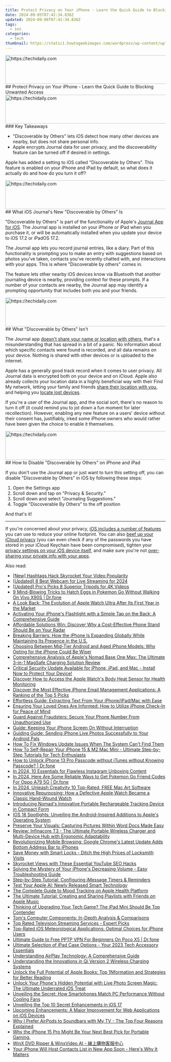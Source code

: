 ```yaml
---
title: Protect Privacy on Your iPhone - Learn the Quick Guide to Blocking Unwanted Access
date: 2024-09-05T07:42:34.836Z
updated: 2024-09-06T07:42:34.836Z
tags:
  - ios
categories:
  - tech
thumbnail: https://static1.howtogeekimages.com/wordpress/wp-content/uploads/2024/04/a-hand-holding-an-iphone-with-the-journal-app-logo-and-the-switch-to-turn-off-the-discoverable.jpg
---
```


<!-- affiliate ads begin -->
<a href="https://appsumo.8odi.net/c/5597632/2043597/7443" target="_top" id="2043597">
  <img src="//a.impactradius-go.com/display-ad/7443-2043597" border="0" alt="https://techidaily.com" width="728" height="90"/>
</a>
<img height="0" width="0" src="https://appsumo.8odi.net/i/5597632/2043597/7443" style="position:absolute;visibility:hidden;" border="0" />
<!-- affiliate ads end -->
## Protect Privacy on Your iPhone - Learn the Quick Guide to Blocking Unwanted Access

<!-- affiliate ads begin -->
<a href="https://aligracehair.sjv.io/c/5597632/1948895/19272" target="_top" id="1948895">
  <img src="//a.impactradius-go.com/display-ad/19272-1948895" border="0" alt="https://techidaily.com" width="728" height="90"/>
</a>
<img height="0" width="0" src="https://aligracehair.sjv.io/i/5597632/1948895/19272" style="position:absolute;visibility:hidden;" border="0" />
<!-- affiliate ads end -->
### Key Takeaways

* "Discoverable by Others" lets iOS detect how many other devices are nearby, but does not share personal info.
* Apple encrypts Journal data for user privacy, and the discoverability feature can be turned off if desired in settings.

 Apple has added a setting to iOS called "Discoverable by Others". This feature is enabled on your iPhone and iPad by default, so what does it actually do and how do you turn it off?

<!-- affiliate ads begin -->
<a href="https://imp.i357552.net/c/5597632/1006793/11832" target="_top" id="1006793">
  <img src="//a.impactradius-go.com/display-ad/11832-1006793" border="0" alt="https://techidaily.com" width="728" height="90"/>
</a>
<img height="0" width="0" src="https://imp.i357552.net/i/5597632/1006793/11832" style="position:absolute;visibility:hidden;" border="0" />
<!-- affiliate ads end -->
##  What iOS Journal's New "Discoverable by Others" Is

 "Discoverable by Others" is part of the functionality of Apple's [Journal App for iOS](https://techidaily.com/how-to-easily-hard-reset-my-honor-magic-vs-2-drfone-by-drfone-reset-android-reset-android/). The Journal app is installed on your iPhone or iPad when you purchase it, or will be automatically installed when you update your device to iOS 17.2 or iPadOS 17.2.

 The Journal app lets you record journal entries, like a diary. Part of this functionality is prompting you to make an entry with suggestions based on photos you've taken, contacts you've recently chatted with, and interactions with your apps. This is where "Discoverable by others" comes in.

 The feature lets other nearby iOS devices know via Bluetooth that another journaling device is nearby, providing context for these prompts. If a number of your contacts are nearby, the Journal app may identify a prompting opportunity that includes both you and your friends.

<!-- affiliate ads begin -->
<a href="https://appsumo.8odi.net/c/5597632/2094483/7443" target="_top" id="2094483">
  <img src="//a.impactradius-go.com/display-ad/7443-2094483" border="0" alt="https://techidaily.com" width="728" height="90"/>
</a>
<img height="0" width="0" src="https://appsumo.8odi.net/i/5597632/2094483/7443" style="position:absolute;visibility:hidden;" border="0" />
<!-- affiliate ads end -->
##  What "Discoverable by Others" Isn't

 The Journal app [doesn't share your name or location with others](https://www.apple.com/legal/privacy/data/en/journaling-suggestions/), that's a misunderstanding that has spread in a bit of a panic. No information about which specific contacts were found is recorded, and all data remains on your device. Nothing is shared with other devices or is uploaded to the internet.

 Apple has a generally good track record when it comes to user privacy. All Journal data is encrypted both on your device and on iCloud. Apple also already collects your location data in a highly beneficial way with their Find My network, letting your family and friends [share their location with you](https://change-location.techidaily.com/in-2024-how-to-get-the-dragon-scale-and-evolution-enabled-pokemon-on-vivo-y27-4g-drfone-by-drfone-virtual-android/), and helping you [locate lost devices](https://win-able.techidaily.com/overcoming-valheim-stability-issues-a-guide-to-stop-pc-freezing-and-crashing/).

 If you're a user of the Journal app, and the social sort, there's no reason to turn it off (it could remind you to jot down a fun moment for later recollection). However, enabling any new feature on a users' device without their consent has, justifiably, irked some iPhone owners who would rather have been given the choice to enable it themselves.

<!-- affiliate ads begin -->
<a href="https://aligracehair.sjv.io/c/5597632/1880944/19272" target="_top" id="1880944">
  <img src="//a.impactradius-go.com/display-ad/19272-1880944" border="0" alt="https://techidaily.com" width="728" height="90"/>
</a>
<img height="0" width="0" src="https://aligracehair.sjv.io/i/5597632/1880944/19272" style="position:absolute;visibility:hidden;" border="0" />
<!-- affiliate ads end -->
##  How to Disable "Discoverable by Others" on iPhone and iPad

 If you don't use the Journal app or just want to turn this setting off, you can disable "Discoverable by Others" in iOS by following these steps:

1. Open the Settings app
2. Scroll down and tap on "Privacy & Security."
3. Scroll down and select "Journaling Suggestions."
4. Toggle "Discoverable By Others" to the off position

 And that's it!

---

 If you're concerned about your privacy, [iOS includes a number of features](https://extra-guidance.techidaily.com/master-plan-youtube-content-into-mp4-for-2024/) you can use to reduce your online footprint. You can also [beef up your iCloud privacy](https://extra-guidance.techidaily.com/new-stealthy-photo-editing-with-picsart/) (you can even check if any of the passwords you have stored in your iCloud Keychain have been compromised), tighten your [privacy settings on your iOS device itself](https://tiktok-clips.techidaily.com/updated-2024-approved-avoid-breaches-the-pre-upload-guide-to-copyright-on-tiktok/), and make sure you're not [over-sharing your private info with your apps](https://phone-solutions.techidaily.com/in-2024-prevent-cross-site-tracking-on-oneplus-open-and-browser-drfone-by-drfone-virtual-android/).

<ins class="adsbygoogle"
     style="display:block"
     data-ad-format="autorelaxed"
     data-ad-client="ca-pub-7571918770474297"
     data-ad-slot="1223367746"></ins>



<ins class="adsbygoogle"
     style="display:block"
     data-ad-client="ca-pub-7571918770474297"
     data-ad-slot="8358498916"
     data-ad-format="auto"
     data-full-width-responsive="true"></ins>

<span class="atpl-alsoreadstyle">Also read:</span>
<div><ul>
<li><a href="https://youtube-help.techidaily.com/new-hashtags-hack-skyrocket-your-video-popularity/"><u>[New] Hashtags Hack  Skyrocket Your Video Popularity</u></a></li>
<li><a href="https://fox-access.techidaily.com/updated-8-best-webcam-for-live-streaming-for-2024/"><u>[Updated] 8 Best Webcam for Live Streaming for 2024</u></a></li>
<li><a href="https://fox-boxes.techidaily.com/updated-pros-picks-8-superior-tripods-for-4k-videos/"><u>[Updated] Pro's Picks  8 Superior Tripods for 4K Videos</u></a></li>
<li><a href="https://change-location.techidaily.com/9-mind-blowing-tricks-to-hatch-eggs-in-pokemon-go-without-walking-on-vivo-x90s-drfone-by-drfone-virtual-android/"><u>9 Mind-Blowing Tricks to Hatch Eggs in Pokemon Go Without Walking On Vivo X90S | Dr.fone</u></a></li>
<li><a href="https://os-tips.techidaily.com/a-look-back-the-evolution-of-apple-watch-ultra-after-its-first-year-in-the-market/"><u>A Look Back: The Evolution of Apple Watch Ultra After Its First Year in the Market</u></a></li>
<li><a href="https://os-tips.techidaily.com/activating-your-iphones-flashlight-with-a-simple-tap-on-the-back-a-comprehensive-guide/"><u>Activating Your iPhone's Flashlight with a Simple Tap on the Back: A Comprehensive Guide</u></a></li>
<li><a href="https://os-tips.techidaily.com/affordable-solutions-win-discover-why-a-cost-effective-phone-stand-should-be-on-your-radar/"><u>Affordable Solutions Win: Discover Why a Cost-Effective Phone Stand Should Be on Your Radar</u></a></li>
<li><a href="https://os-tips.techidaily.com/breaking-barriers-how-the-iphone-is-expanding-globally-while-maintaining-its-presence-in-the-us/"><u>Breaking Barriers: How the iPhone Is Expanding Globally While Maintaining Its Presence in the U.S.</u></a></li>
<li><a href="https://os-tips.techidaily.com/choosing-between-mid-tier-android-and-aged-iphone-models-why-opting-for-the-iphone-could-be-wiser/"><u>Choosing Between Mid-Tier Android and Aged iPhone Models: Why Opting for the iPhone Could Be Wiser</u></a></li>
<li><a href="https://os-tips.techidaily.com/comprehensive-analysis-of-apples-nomad-base-one-max-the-ultimate-3-in-1-magsafe-charging-solution-review/"><u>Comprehensive Analysis of Apple's Nomad Base One Max: The Ultimate 3-in-1 MagSafe Charging Solution Review</u></a></li>
<li><a href="https://os-tips.techidaily.com/critical-security-update-available-for-iphone-ipad-and-mac-install-now-to-protect-your-device/"><u>Critical Security Update Available for iPhone, iPad, and Mac - Install Now to Protect Your Device!</u></a></li>
<li><a href="https://os-tips.techidaily.com/discover-how-to-access-the-apple-watchs-body-heat-sensor-for-health-monitoring/"><u>Discover How to Access the Apple Watch's Body Heat Sensor for Health Monitoring</u></a></li>
<li><a href="https://os-tips.techidaily.com/discover-the-most-effective-iphone-email-management-applications-a-ranking-of-the-top-5-picks/"><u>Discover the Most Effective iPhone Email Management Applications: A Ranking of the Top 5 Picks</u></a></li>
<li><a href="https://os-tips.techidaily.com/effortless-guide-extracting-text-from-your-iphoneipadmac-with-ease/"><u>Effortless Guide: Extracting Text From Your iPhone/iPad/Mac with Ease</u></a></li>
<li><a href="https://os-tips.techidaily.com/ensuring-your-loved-ones-are-informed-how-to-utilize-iphone-check-in-for-peace-of-mind/"><u>Ensuring Your Loved Ones Are Informed: How to Utilize iPhone Check-In for Peace of Mind</u></a></li>
<li><a href="https://os-tips.techidaily.com/guard-against-fraudsters-secure-your-phone-number-from-unauthorized-use/"><u>Guard Against Fraudsters: Secure Your Phone Number From Unauthorized Use</u></a></li>
<li><a href="https://os-tips.techidaily.com/guide-keeping-your-iphone-screen-on-without-interruption/"><u>Guide: Keeping Your iPhone Screen On Without Interruption</u></a></li>
<li><a href="https://os-tips.techidaily.com/guiding-guide-sending-iphone-live-photos-successfully-to-your-android-pals/"><u>Guiding Guide: Sending iPhone Live Photos Successfully to Your Android Pals</u></a></li>
<li><a href="https://win-howtos.techidaily.com/how-to-fix-windows-update-issues-when-the-system-cant-find-them/"><u>How To Fix Windows Update Issues When The System Can't Find Them</u></a></li>
<li><a href="https://os-tips.techidaily.com/how-to-self-repair-your-iphone-15-and-m2-mac-mini-ultimate-step-by-step-tutorials-for-tech-enthusiasts/"><u>How To Self-Repair Your iPhone 15 & M2 Mac Mini - Ultimate Step-by-Step Tutorials for Tech Enthusiasts</u></a></li>
<li><a href="https://iphone-unlock.techidaily.com/how-to-unlock-iphone-13-pro-passcode-without-itunes-without-knowing-passcode-drfone-by-drfone-ios/"><u>How to Unlock iPhone 13 Pro Passcode without iTunes without Knowing Passcode? | Dr.fone</u></a></li>
<li><a href="https://fox-friendly.techidaily.com/in-2024-10-essentials-for-flawless-instagram-unboxing-content/"><u>In 2024, 10 Essentials for Flawless Instagram Unboxing Content</u></a></li>
<li><a href="https://android-pokemon-go.techidaily.com/in-2024-here-are-some-reliable-ways-to-get-pokemon-go-friend-codes-for-oppo-a79-5g-drfone-by-drfone-virtual-android/"><u>In 2024, Here Are Some Reliable Ways to Get Pokemon Go Friend Codes For Oppo A79 5G | Dr.fone</u></a></li>
<li><a href="https://some-approaches.techidaily.com/in-2024-unleash-creativity-10-top-rated-free-mac-art-software/"><u>In 2024, Unleash Creativity  10 Top-Rated, FREE Mac Art Software</u></a></li>
<li><a href="https://os-tips.techidaily.com/innovative-repurposing-how-a-defective-apple-watch-became-a-classic-hand-wound-watch/"><u>Innovative Repurposing: How a Defective Apple Watch Became a Classic Hand-Wound Watch</u></a></li>
<li><a href="https://os-tips.techidaily.com/introducing-nomads-innovative-portable-rechargeable-tracking-device-in-compact-form/"><u>Introducing Nomad's Innovative Portable Rechargeable Tracking Device in Compact Form</u></a></li>
<li><a href="https://os-tips.techidaily.com/ios-18-spotlights-unveiling-the-android-inspired-additions-to-apples-operating-system/"><u>IOS 18 Spotlights: Unveiling the Android-Inspired Additions to Apple's Operating System</u></a></li>
<li><a href="https://buynow-tips.techidaily.com/preserve-your-visuals-capturing-pictures-within-word-docs-made-easy/"><u>Preserve Your Visuals: Capturing Pictures Within Word Docs Made Easy</u></a></li>
<li><a href="https://os-tips.techidaily.com/review-infinacore-t3-the-ultimate-portable-wireless-charger-and-multi-device-hub-with-ergonomic-adaptability/"><u>Review: Infinacore T3 - The Ultimate Portable Wireless Charger and Multi-Device Hub with Ergonomic Adaptability</u></a></li>
<li><a href="https://os-tips.techidaily.com/revolutionizing-mobile-browsing-google-chromes-latest-update-adds-bottom-address-bar-to-iphones/"><u>Revolutionizing Mobile Browsing: Google Chrome's Latest Update Adds Bottom Address Bar to iPhones</u></a></li>
<li><a href="https://os-tips.techidaily.com/save-money-with-smart-locks-ditch-the-high-prices-of-locksmith-visits/"><u>Save Money with Smart Locks - Ditch the High Prices of Locksmith Visits</u></a></li>
<li><a href="https://youtube-tips.techidaily.com/cket-views-with-these-essential-youtube-seo-hacks/"><u>Skyrocket Views with These Essential YouTube SEO Hacks</u></a></li>
<li><a href="https://os-tips.techidaily.com/solving-the-mystery-of-your-iphones-decreasing-volume-easy-troubleshooting-guide/"><u>Solving the Mystery of Your iPhone's Decreasing Volume - Easy Troubleshooting Guide</u></a></li>
<li><a href="https://os-tips.techidaily.com/step-by-step-tutorial-configuring-imessage-timers-and-reminders/"><u>Step-by-Step Tutorial: Configuring iMessage Timers & Reminders</u></a></li>
<li><a href="https://os-tips.techidaily.com/test-your-apple-ai-newly-released-smart-technology/"><u>Test Your Apple AI: Newly Released Smart Technology</u></a></li>
<li><a href="https://os-tips.techidaily.com/the-complete-guide-to-mood-tracking-on-apple-health-platform/"><u>The Complete Guide to Mood Tracking on Apple Health Platform</u></a></li>
<li><a href="https://os-tips.techidaily.com/the-ultimate-tutorial-creating-and-sharing-playlists-with-friends-on-apple-music/"><u>The Ultimate Tutorial: Creating and Sharing Playlists with Friends on Apple Music</u></a></li>
<li><a href="https://os-tips.techidaily.com/thinking-of-upgrading-your-tech-game-the-ipad-mini-should-be-top-contender/"><u>Thinking of Upgrading Your Tech Game? The iPad Mini Should Be Top Contender</u></a></li>
<li><a href="https://hardware-help.techidaily.com/toms-computer-components-in-depth-analysis-and-comparisons/"><u>Tom's Computer Components: In-Depth Analysis & Comparisons</u></a></li>
<li><a href="https://buynow-tips.techidaily.com/top-rated-television-streaming-services-expert-picks/"><u>Top Rated Television Streaming Services - Expert Picks</u></a></li>
<li><a href="https://os-tips.techidaily.com/top-rated-ios-meteorological-applications-optimal-choices-for-iphone-users/"><u>Top-Rated iOS Meteorological Applications: Optimal Choices for iPhone Users</u></a></li>
<li><a href="https://fake-location.techidaily.com/ultimate-guide-to-free-pptp-vpn-for-beginners-on-poco-x5-drfone-by-drfone-virtual-android/"><u>Ultimate Guide to Free PPTP VPN For Beginners On Poco X5 | Dr.fone</u></a></li>
<li><a href="https://os-tips.techidaily.com/ultimate-selection-of-ipad-case-options-your-2023-tech-accessory-essentials/"><u>Ultimate Selection of iPad Case Options - Your 2023 Tech Accessory Essentials</u></a></li>
<li><a href="https://os-tips.techidaily.com/understanding-airplay-technology-a-comprehensive-guide/"><u>Understanding AirPlay Technology: A Comprehensive Guide</u></a></li>
<li><a href="https://os-tips.techidaily.com/understanding-the-innovations-in-qi-version-2-wireless-charging-systems/"><u>Understanding the Innovations in Qi Version 2 Wireless Charging Systems</u></a></li>
<li><a href="https://os-tips.techidaily.com/unlock-the-full-potential-of-apple-books-top-1nformation-and-strategies-for-better-reading/"><u>Unlock the Full Potential of Apple Books: Top 1Nformation and Strategies for Better Reading</u></a></li>
<li><a href="https://os-tips.techidaily.com/unlock-your-phones-hidden-potential-with-live-photo-screen-magic-the-ultimate-underrated-ios-treat/"><u>Unlock Your Phone's Hidden Potential with Live Photo Screen Magic: The Ultimate Underrated iOS Treat</u></a></li>
<li><a href="https://os-tips.techidaily.com/unveiling-the-secret-how-smartphones-match-pc-performance-without-cooling-fans/"><u>Unveiling the Secret: How Smartphones Match PC Performance Without Cooling Fans</u></a></li>
<li><a href="https://os-tips.techidaily.com/unveiling-the-top-10-secret-enhancements-in-ios-17/"><u>Unveiling the Top 10 Secret Enhancements in iOS 17</u></a></li>
<li><a href="https://os-tips.techidaily.com/upcoming-enhancements-a-major-improvement-for-web-applications-on-ios-devices/"><u>Upcoming Enhancements: A Major Improvement for Web Applications on iOS Devices</u></a></li>
<li><a href="https://os-tips.techidaily.com/why-i-prefer-airpods-to-soundbars-with-my-tv-the-top-four-reasons-explained/"><u>Why I Prefer AirPods to Soundbars with My TV - The Top Four Reasons Explained</u></a></li>
<li><a href="https://os-tips.techidaily.com/why-the-iphone-15-pro-might-be-your-next-best-pick-for-portable-gaming/"><u>Why the iPhone 15 Pro Might Be Your Next Best Pick for Portable Gaming.</u></a></li>
<li><a href="https://some-guidance.techidaily.com/1725286746350-winx-dvd-ripper-and-winxvideo-ai/"><u>WinX DVD Ripper & WinxVideo AI - 線上購物客服中心</u></a></li>
<li><a href="https://os-tips.techidaily.com/your-iphone-will-host-contacts-list-in-new-app-soon-heres-why-it-matters/"><u>Your iPhone Will Host Contacts List in New App Soon - Here's Why It Matters</u></a></li>
</ul></div>
